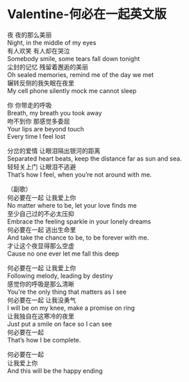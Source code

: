 # Valentine-何必在一起英文版

夜 夜的那么美丽  
Night, in the middle of my eyes   
有人欢笑 有人却在哭泣  
Somebody smile, some tears fall down tonight  
尘封的记忆  残留着邂逅的美丽  
Oh sealed memories, remind me of the day we met   
辗转反侧的我失眠在夜里  
My cell phone silently mock me cannot sleep   

你 你带走的呼吸  
Breath, my breath you took away   
吻不到你 那感觉多委屈  
Your lips are beyond touch  
Every time I feel lost  

分岔的爱情 让眼泪隔出银河的距离  
Separated heart beats, keep the distance far as sun and sea.  
轻轻关上门 让眼泪不逃避  
That’s how I feel, when you’re not around with me.   

（副歌）  
何必要在一起 让我爱上你  
No matter where to be, let your love finds me  
至少自己过的不必太压抑  
Embrace the feeling sparkle in your lonely dreams   
何必要在一起 逃出生命里  
And take the chance to be, to be forever with me.  
才让这个夜显得那么空虚  
Cause no one ever let me fall this deep   

何必要在一起 让我爱上你  
Following melody, leading by destiny  
感觉你的呼吸是那么清晰  
You're the only thing that matters as I see   
何必要在一起 让我没勇气  
I will be on my knee, make a promise on ring   
让我独自在这寒冷的夜里  
Just put a smile on face so I can see  
何必要在一起  
That’s how I be complete.   

何必要在一起  
让我爱上你  
And this will be the happy ending  

 
